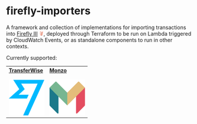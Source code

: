 # firefly-importers

A framework and collection of implementations for importing transactions into [Firefly III](https://firefly-iii.com) 
<img src="https://github.com/psedge/firefly-importers/blob/main/assets/firefly.png" alt="Firefly III" width="12" height="12">, 
deployed through Terraform to be run on Lambda triggered by CloudWatch Events, or as standalone components to run in other contexts. 
 
Currently supported:

<table border=0 cellspacing="10" cellpadding="5">
    <tr>
        <td>
            <a href="https://github.com/psedge/firefly-importers/blob/main/transferwise">
                <strong>TransferWise</strong>
                <br/>
                <br/>
                <img src="https://github.com/psedge/firefly-importers/blob/main/assets/transferwise.png" alt="TransferWise" width="96" height="96">
            </a>
        </td>
        <td>
            <a href="https://github.com/psedge/firefly-importers/blob/main/monzo">
                <strong>Monzo</strong>
                <br/>
                <br/>
                <img src="https://github.com/psedge/firefly-importers/blob/main/assets/monzo.png" alt="Monzo" width="96" height="96">
           </a>
        </td>
    </tr>   
</table>
